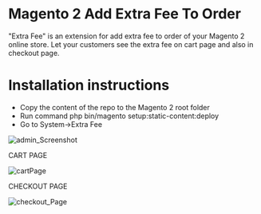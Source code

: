 Magento 2 Add Extra Fee To Order
==============================

"Extra Fee" is an extension for add extra fee to order of your Magento 2 online store. Let your customers see the extra fee on cart page and also in checkout page.

Installation instructions
=========================

* Copy the content of the repo to the Magento 2 root folder
* Run command php bin/magento setup:static-content:deploy
* Go to System->Extra Fee

<img src="https://preview.ibb.co/fcK6fa/admin_Screenshot.png" alt="admin_Screenshot" border="0"/>

CART PAGE

<img src="https://preview.ibb.co/j0R8tv/cartPage.png" alt="cartPage" border="0"/>

CHECKOUT PAGE

<img src="https://preview.ibb.co/esZuYv/checkout_Page.png" alt="checkout_Page" border="0"/>
